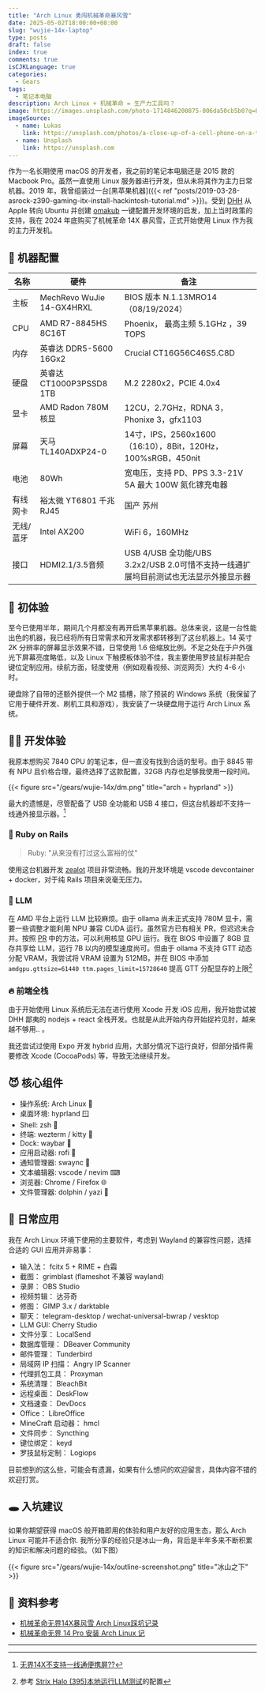 ```yaml
---
title: "Arch Linux 勇闯机械革命暴风雪"
date: 2025-05-02T18:00:00+08:00
slug: "wujie-14x-laptop"
type: posts
draft: false
index: true
comments: true
isCJKLanguage: true
categories:
  - Gears
tags:
  - 笔记本电脑
description: Arch Linux + 机械革命 = 生产力工具吗？
image: https://images.unsplash.com/photo-1714846200875-006da50cb5b0?q=80&w=5070&auto=format&fit=crop&ixlib=rb-4.0.3&ixid=M3wxMjA3fDB8MHxwaG90by1wYWdlfHx8fGVufDB8fHx8fA%3D%3D
imageSource:
  - name: Lukas
    link: https://unsplash.com/photos/a-close-up-of-a-cell-phone-on-a-table-uZkHtWsi2dE
  - name: Unsplash
    link: https://unsplash.com
---
```


作为一名长期使用 macOS 的开发者，我之前的笔记本电脑还是 2015 款的 Macbook Pro。虽然一直使用 Linux 服务器进行开发，但从未将其作为主力日常机器。2019 年，我曾组装过一台[黑苹果机器]({{< ref "posts/2019-03-28-asrock-z390-gaming-itx-install-hackintosh-tutorial.md" >}})。受到 [DHH](https://world.hey.com/dhh/linux-as-the-new-developer-default-at-37signals-ef0823b7) 从 Apple 转向 Ubuntu 并创建 [omakub](https://omakub.org/) 一键配置开发环境的启发，加上当时政策的支持，我在 2024 年底购买了机械革命 14X 暴风雪，正式开始使用 Linux 作为我的主力开发机。

## 🎰 机器配置

| **名称** | **硬件** | **备注** |
|----|----|----|
| 主板 | MechRevo WuJie 14-GX4HRXL | BIOS 版本 N.1.13MRO14（08/19/2024） |
| CPU | AMD R7-8845HS 8C16T | Phoenix， 最高主频 5.1GHz ，39 TOPS |
| 内存 | 英睿达 DDR5-5600 16Gx2  | Crucial CT16G56C46S5.C8D |
| 硬盘 | 英睿达 CT1000P3PSSD8 1TB | M.2 2280x2，PCIE 4.0x4 |
| 显卡 | AMD Radon 780M 核显 | 12CU，2.7GHz，RDNA 3，Phonixe 3，gfx1103 |
| 屏幕 | 天马 TL140ADXP24-0 | 14寸，IPS，2560x1600（16:10），8Bit，120Hz，100%sRGB，450nit |
| 电池 | 80Wh | 宽电压，支持 PD、PPS 3.3-21V 5A 最大 100W 氮化镓充电器 |
| 有线网卡 | 裕太微 YT6801 千兆 RJ45 | 国产 苏州 |
| 无线/蓝牙 | Intel AX200  | WiFi 6，160MHz |
| 接口 | HDMI2.1/3.5音频 | USB 4/USB 全功能/UBS 3.2x2/USB 2.0可惜不支持一线通扩展坞目前测试也无法显示外接显示器 |

## 🥳 初体验

至今已使用半年，期间几个月都没有再开启黑苹果机器。总体来说，这是一台性能出色的机器，我已经将所有日常需求和开发需求都转移到了这台机器上。14 英寸 2K 分辨率的屏幕显示效果不错，日常使用 1.6 倍缩放比例。不足之处在于户外强光下屏幕亮度略低，以及 Linux 下触摸板体验不佳，我主要使用罗技鼠标并配合键位定制应用。续航方面，轻度使用（例如观看视频、浏览网页）大约 4-6 小时。

硬盘除了自带的还额外提供一个 M2 插槽，除了预装的 Windows 系统（我保留了它用于硬件开发、刷机工具和游戏），我安装了一块硬盘用于运行 Arch Linux 系统。

## 👨‍💻 开发体验

我原本想购买 7840 CPU 的笔记本，但一直没有找到合适的型号。由于 8845 带有 NPU 且价格合理，最终选择了这款配置，32GB 内存也足够我使用一段时间。

{{< figure src="/gears/wujie-14x/dm.png" title="arch + hyprland" >}}

最大的遗憾是，尽管配备了 USB 全功能和 USB 4 接口，但这台机器却不支持一线通外接显示器。[^usb-over-power]

### 💎 Ruby on Rails

> Ruby: "从来没有打过这么富裕的仗"

使用这台机器开发 [zealot](https://github.com/tryzealot/zealot) 项目非常流畅。我的开发环境是 vscode devcontainer + docker，对于纯 Rails 项目来说毫无压力。

### 🤖 LLM

在 AMD 平台上运行 LLM 比较麻烦。由于 ollama 尚未正式支持 780M 显卡，需要一些调整才能利用 NPU 兼容 CUDA 运行。虽然官方已有相关 PR，但迟迟未合并。按照 [PR](https://github.com/ollama/ollama/pull/6282#issuecomment-2833333521) 中的方法，可以利用核显 GPU 运行。我在 BIOS 中设置了 8GB 显存共享给 LLM，运行 7B 以内的模型速度尚可。但由于 ollama 不支持 GTT 动态分配 VRAM，我尝试将 VRAM 设置为 512MB，并在 BIOS 中添加 `amdgpu.gttsize=61440 ttm.pages_limit=15728640` 提高 GTT 分配显存的上限[^gtt]

### 🔥 前端全栈

由于开始使用 Linux 系统后无法在进行使用 Xcode 开发 iOS 应用，我开始尝试被 DHH 鄙夷的 nodejs + react 全栈开发。也就是从此开始内存开始捉衿见肘，越来越不够用..
。

我还尝试过使用 Expo 开发 hybrid 应用，大部分情况下运行良好，但部分插件需要修改 Xcode (CocoaPods) 等，导致无法继续开发。

## 😈 核心组件

- 操作系统: Arch Linux 🐧
- 桌面环境: hyprland 🪟
- Shell: zsh 🐚
- 终端: wezterm / kitty 📜
- Dock: waybar 💈
- 应用启动器: rofi 🚀
- 通知管理器: swaync 🔕
- 文本编辑器: vscode / nevim ⌨
- 浏览器: Chrome / Firefox 🌐
- 文件管理器: dolphin / yazi 📂

## 🍄 日常应用

我在 Arch Linux 环境下使用的主要软件，考虑到 Wayland 的兼容性问题，选择合适的 GUI 应用并非易事：

- 输入法： fcitx 5 + RIME + 白霜
- 截图： grimblast (flameshot 不兼容 wayland)
- 录屏： OBS Studio
- 视频剪辑： 达芬奇
- 修图： GIMP 3.x / darktable
- 聊天： telegram-desktop / wechat-universal-bwrap / vesktop
- LLM GUI: Cherry Studio
- 文件分享： LocalSend
- 数据库管理： DBeaver Community
- 邮件管理： Tunderbird
- 局域网 IP 扫描： Angry IP Scanner
- 代理抓包工具： Proxyman
- 系统清理： BleachBit
- 远程桌面： DeskFlow
- 文档速查： DevDocs
- Office： LibreOffice
- MineCraft 启动器： hmcl
- 文件同步： Syncthing
- 键位绑定： keyd
- 罗技鼠标定制： Logiops

目前想到的这么些，可能会有遗漏，如果有什么想问的欢迎留言，具体内容不错的欢迎打赏。

## 🕳️ 入坑建议

如果你期望获得 macOS 般开箱即用的体验和用户友好的应用生态，那么 Arch Linux 可能并不适合你.  我所分享的经验只是冰山一角，背后是半年多来不断积累的知识和解决问题的经验。（如下图）

{{< figure src="/gears/wujie-14x/outline-screenshot.png"
    title="冰山之下" >}}


## 📃 资料参考

- [机械革命无界14X暴风雪 Arch Linux踩坑记录](https://zhuanlan.zhihu.com/p/730538041)
- [机械革命无界 14 Pro 安装 Arch Linux 记](https://www.panxuc.com/2024/03/17/%E6%9C%BA%E6%A2%B0%E9%9D%A9%E5%91%BD%E6%97%A0%E7%95%8C14pro%E5%AE%89%E8%A3%85archlinux%E8%AE%B0/)


---


[^gtt]: 参考 [Strix Halo (395)本地运行LLM测试](https://blog.hjc.im/strix-halo-local-llm.html)的配置
[^usb-over-power]: [无界14X不支持一线通便携屏??](https://nga.178.com/read.php?tid=41529222&rand=721)